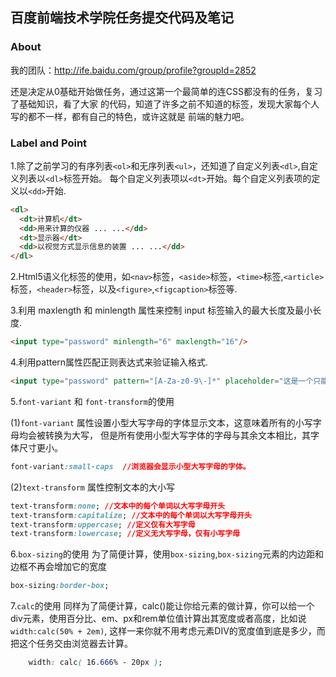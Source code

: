 ﻿## 百度前端技术学院任务提交代码及笔记

### About

我的团队：<a>http://ife.baidu.com/group/profile?groupId=2852</a>

还是决定从0基础开始做任务，通过这第一个最简单的连CSS都没有的任务，复习了基础知识，看了大家
的代码，知道了许多之前不知道的标签，发现大家每个人写的都不一样，都有自己的特色，或许这就是
前端的魅力吧。

### Label and Point
1.除了之前学习的有序列表`<ol>`和无序列表`<ul>`，还知道了自定义列表`<dl>`,自定义列表以`<dl>`标签开始。
  每个自定义列表项以`<dt>`开始。每个自定义列表项的定义以`<dd>`开始.
  ```html
  <dl>
    <dt>计算机</dt>
    <dd>用来计算的仪器 ... ...</dd>
    <dt>显示器</dt>
    <dd>以视觉方式显示信息的装置 ... ...</dd>
  </dl>
  ```
2.Html5语义化标签的使用，如`<nav>`标签，`<aside>`标签，`<time>`标签,`<article>`标签，`<header>`标签，以及`<figure>`,`<figcaption>`标签等.

3.利用 maxlength 和 minlength 属性来控制 input 标签输入的最大长度及最小长度.
```html
<input type="password" minlength="6" maxlength="16"/>
```

4.利用pattern属性匹配正则表达式来验证输入格式.
```html
<input type="password" pattern="[A-Za-z0-9\-]*" placeholder="这是一个只能输入英文字母和数字的密码输入框"/>
```

5.`font-variant` 和 `font-transform`的使用

(1)`font-variant` 属性设置小型大写字母的字体显示文本，这意味着所有的小写字母均会被转换为大写，
   但是所有使用小型大写字体的字母与其余文本相比，其字体尺寸更小。
   ```css
   font-variant:small-caps  //浏览器会显示小型大写字母的字体。
   ```
(2)`text-transform` 属性控制文本的大小写
```css
text-transform:none; //文本中的每个单词以大写字母开头
text-transform:capitalize; //文本中的每个单词以大写字母开头
text-transform:uppercase; //定义仅有大写字母
text-transform:lowercase; //定义无大写字母，仅有小写字母
```

6.`box-sizing`的使用
为了简便计算，使用`box-sizing`,`box-sizing`元素的内边距和边框不再会增加它的宽度
```css
box-sizing:border-box;
```

7.`calc`的使用
同样为了简便计算，calc()能让你给元素的做计算，你可以给一个div元素，使用百分比、em、px和rem单位值计算出其宽度或者高度，比如说`width:calc(50% + 2em)`,
这样一来你就不用考虑元素DIV的宽度值到底是多少，而把这个任务交由浏览器去计算。
```css
	width: calc( 16.666% - 20px );
```



